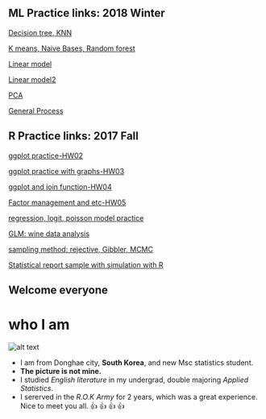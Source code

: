 ## ML Practice links: 2018 Winter

[Decision tree, KNN](https://github.com/aiod01/R-Projects-Hyeongcheol-Park/tree/master/k6y1b_a1-master)

[K means, Naive Bases, Random forest](https://github.com/aiod01/R-Projects-Hyeongcheol-Park/tree/master/k6y1b_a2-master)

[Linear model](https://github.com/aiod01/R-Projects-Hyeongcheol-Park/tree/master/k6y1b_a3-master)

[Linear model2](https://github.com/aiod01/R-Projects-Hyeongcheol-Park/tree/master/k6y1b_a4-master)

[PCA](https://github.com/aiod01/R-Projects-Hyeongcheol-Park/tree/master/k6y1b_a5-master)

[General Process](https://github.com/aiod01/R-Projects-Hyeongcheol-Park/tree/master/k6y1b_a6-master)

## R Practice links: 2017 Fall

[ggplot practice-HW02](https://github.com/aiod01/STAT545-hw-Hyeongcheol-Park/blob/master/Exploratory%20Data%20Analysis/Hw02/Exploring_Gapminder_for_HW2.md) 
  
[ggplot practice with graphs-HW03](https://github.com/aiod01/STAT545-hw-Hyeongcheol-Park/blob/master/Exploratory%20Data%20Analysis/hw03/hw03-hyeongcheol-park.md)
  
[ggplot and join function-HW04](https://github.com/aiod01/STAT545-hw-Hyeongcheol-Park/blob/master/Exploratory%20Data%20Analysis/Hw04/hw04.md) 
  
[Factor management and etc-HW05](https://github.com/aiod01/STAT545-hw-Hyeongcheol-Park/blob/master/Exploratory%20Data%20Analysis/Hw05/hw05.md)
  
[regression, logit, poisson model practice](https://github.com/aiod01/STAT545-hw-Hyeongcheol-Park/blob/master/Generalized%20Linear%20Model/GLM_A2.pdf)
  
[GLM: wine data analysis](https://github.com/aiod01/STAT545-hw-Hyeongcheol-Park/blob/master/Generalized%20Linear%20Model/Wine_Tastes_Analyzing_by_GLM_Methods.pdf)
  
[sampling method: rejective, Gibbler, MCMC](https://github.com/aiod01/STAT545-hw-Hyeongcheol-Park/blob/master/Statistical%20Inference/560_A8.pdf)
  

[Statistical report sample with simulation with R](https://github.com/aiod01/R-Projects-Hyeongcheol-Park/blob/master/Statistical%20Consulting/Cellulose%20Synthase%20Complex%20Velocity%20Analysis%20in%20Wild%20Type%20and%20mor1.pdf)  



## Welcome everyone



# who I am

![alt text](https://pbs.twimg.com/media/DCWipygV0AA6dzi.jpg)

- I am from Donghae city, **South Korea**, and new Msc statistics student. 
- **The picture is not mine.**
- I studied *English literature* in my undergrad, double majoring *Applied Statistics*. 
- I sererved in the *R.O.K Army* for 2 years, which was a great experience. 
Nice to meet you all.
:thumbsup: 
:thumbsup: 
:thumbsup: 
:thumbsup: 
 

  







